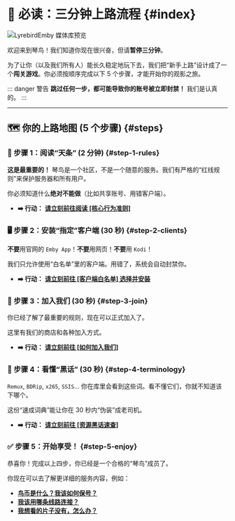 # 🚀 必读：三分钟上路流程 {#index}

![LyrebirdEmby 媒体库预览](/images/medialibpreview.png)

欢迎来到琴鸟！我们知道你现在很兴奋，但请**暂停三分钟**。

为了让你（以及我们所有人）能长久稳定地玩下去，我们把“新手上路”设计成了一个**闯关游戏**。你必须按顺序完成以下 5 个步骤，才能开始你的观影之旅。

::: danger 警告
**跳过任何一步，都可能导致你的账号被立即封禁！**
我们是认真的。
:::

---

## 🗺️ 你的上路地图 (5 个步骤) {#steps}

### 📜 步骤 1：阅读“天条” (2 分钟) {#step-1-rules}

**这是最重要的！** 琴鸟是一个社区，不是一个随意的服务。我们有严格的“红线规则”来保护服务器和所有用户。

你必须知道什么**绝对不能做**（比如共享账号、用错客户端）。

* **➡️ 行动：** [**请立刻前往阅读 [核心行为准则]**](/1.getting-started/rules)

### 🖥️ 步骤 2：安装“指定”客户端 (30 秒) {#step-2-clients}

**不要**用官网的 `Emby App`！**不要**用网页！**不要**用 `Kodi`！

我们只允许使用“白名单”里的客户端。用错了，系统会自动封禁你。

* **➡️ 行动：** [**请立刻前往 [客户端白名单] 选择并安装**](/1.getting-started/clients)

### 🤝 步骤 3：加入我们 (30 秒) {#step-3-join}

你已经了解了最重要的规则，现在可以正式加入了。

这里有我们的商店和各种加入方式。

* **➡️ 行动：** [**请立刻前往 [如何加入我们]**](/1.getting-started/join-us)

### 💬 步骤 4：看懂“黑话” (30 秒) {#step-4-terminology}

`Remux`, `BDRip`, `x265`, `SSIS`... 你在库里会看到这些词。看不懂它们，你就不知道该下哪个。

这份“速成词典”能让你在 30 秒内“伪装”成老司机。

* **➡️ 行动：** [**请立刻前往 [资源黑话速查]**](/1.getting-started/terminology)

### ✅ 步骤 5：开始享受！ {#step-5-enjoy}

恭喜你！完成以上四步，你已经是一个合格的“琴鸟”成员了。

你现在可以去了解更详细的服务内容，例如：
* [**鸟币是什么？我该如何保号？**](/2.services/account)
* [**我该用哪条线路连接？**](/2.services/connectivity)
* [**我想看的片子没有，怎么办？**](/2.services/downloading)
